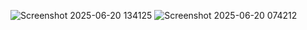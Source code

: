 ![Screenshot 2025-06-20 134125](https://github.com/user-attachments/assets/341f91d9-8235-4029-90d8-a97ffd5e38ac)
![Screenshot 2025-06-20 074212](https://github.com/user-attachments/assets/19a0dfad-d5d0-424c-a631-349b0ca6eab2)
